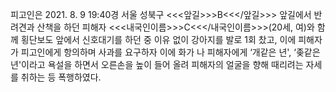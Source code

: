 피고인은 2021. 8. 9 19:40경 서울 성북구 <<<앞길>>>B<<</앞길>>> 앞길에서 반려견과 산책을 하던 피해자 <<<내국인이름>>>C<<</내국인이름>>>(20세, 여)와 함께 횡단보도 앞에서 신호대기를 하던 중 이유 없이 강아지를 발로 1회 찼고, 이에 피해자가 피고인에게 항의하며 사과를 요구하자 이에 화가 나 피해자에게 ‘개같은 년', ‘좆같은 년'이라고 욕설을 하면서 오른손을 높이 들어 올려 피해자의 얼굴을 향해 때리려는 자세를 취하는 등 폭행하였다.